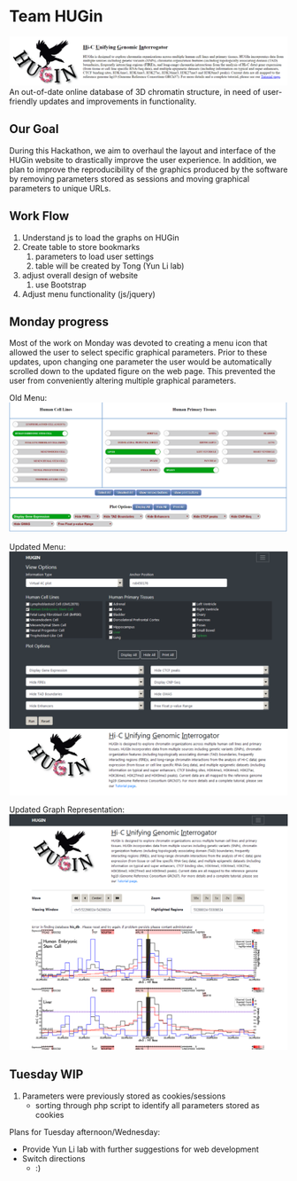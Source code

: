# Team HUGin
![alt text](https://github.com/NCBI-Hackathons/chromatinonlinedatabase/blob/master/website_header_1.PNG "Old Website Header")
An out-of-date online database of 3D chromatin structure, in need of user-friendly updates and improvements in functionality.


## Our Goal
During this Hackathon, we aim to overhaul the layout and interface of the HUGin website to drastically improve the user experience. In addition, we plan to improve the reproducibility of the graphics produced by the software by removing parameters stored as sessions and moving graphical parameters to unique URLs.


## Work Flow
1. Understand js to load the graphs on HUGin 
2. Create table to store bookmarks 
   1. parameters to load user settings
   2. table will be created by Tong (Yun Li lab)
3. adjust overall design of website
   1. use Bootstrap
4. Adjust menu functionality (js/jquery)

## Monday progress
Most of the work on Monday was devoted to creating a menu icon that allowed the user to select specific graphical parameters. Prior to these updates, upon changing one parameter the user would be automatically scrolled down to the updated figure on the web page. This prevented the user from conveniently altering multiple graphical parameters.

Old Menu:
![alt text](https://github.com/NCBI-Hackathons/chromatinonlinedatabase/blob/master/oldsite_1.PNG "Old Menu")

Updated Menu:
![alt text](https://github.com/NCBI-Hackathons/chromatinonlinedatabase/blob/master/hackathon2.png "New Menu")

Updated Graph Representation:
![alt text](https://github.com/NCBI-Hackathons/chromatinonlinedatabase/blob/master/hackathon1.png "New Graphs")

## Tuesday WIP
1. Parameters were previously stored as cookies/sessions
   - sorting through php script to identify all parameters stored as cookies

Plans for Tuesday afternoon/Wednesday:
- Provide Yun Li lab with further suggestions for web development
- Switch directions
   - :)

